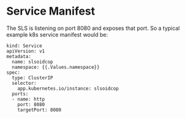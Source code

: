 # Service Manifest

The SLS is listening on port 8080 and exposes that port. So a typical example k8s service manifest would be:

```
kind: Service
apiVersion: v1
metadata:
  name: slsoidcop
  namespace: {{.Values.namespace}}
spec:
  type: ClusterIP
  selector:
    app.kubernetes.io/instance: slsoidcop
  ports:
  - name: http
    port: 8080
    targetPort: 8080
```

